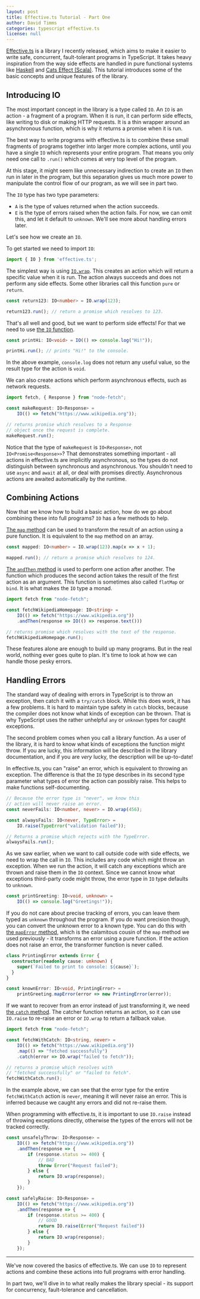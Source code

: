 ```yaml
---
layout: post
title: Effective.ts Tutorial - Part One
author: David Timms
categories: typescript effective.ts
license: null
---
```


[Effective.ts](https://github.com/DavidTimms/effective.ts) is a library I recently released, which aims to make it easier to write safe, concurrent, fault-tolerant programs in TypeScript. It takes heavy inspiration from the way side effects are handled in pure functional systems like [Haskell](https://en.wikibooks.org/wiki/Haskell/Understanding_monads/IO) and [Cats Effect (Scala)](https://typelevel.org/cats-effect/). This tutorial introduces some of the basic concepts and unique features of the library.

## Introducing IO

The most important concept in the library is a type called `IO`. An `IO` is an action - a fragment of a program. When it is run, it can perform side effects, like writing to disk or making HTTP requests. It is a thin wrapper around an asynchronous function, which is why it returns a promise when it is run.

The best way to write programs with effective.ts is to combine these small fragments of programs together into larger more complex actions, until you have a single `IO` which represents your entire program. That means you only need one call to `.run()` which comes at very top level of the program.

At this stage, it might seem like unnecessary indirection to create an `IO` then run in later in the program, but this separation gives us much more power to manipulate the control flow of our program, as we will see in part two.

The `IO` type has two type parameters:

- `A` is the type of values returned when the action succeeds.
- `E` is the type of errors raised when the action fails. For now, we can omit this, and let it default to `unknown`. We'll see more about handling errors later.

Let's see how we create an `IO`.

To get started we need to import `IO`:

```typescript
import { IO } from 'effective.ts';
```

The simplest way is using [`IO.wrap`](https://davidtimms.github.io/effective.ts/modules/io.IO.html#wrap). This creates an action which will return a specific value when it is run. The action always succeeds and does not perform any side effects. Some other libraries call this function `pure` or `return`.

```typescript
const return123: IO<number> = IO.wrap(123);

return123.run(); // return a promise which resolves to 123.
```

That's all well and good, but we want to perform side effects! For that we need to use [the `IO` function](https://davidtimms.github.io/effective.ts/modules/io.html#IO-2).

```typescript
const printHi: IO<void> = IO(() => console.log("Hi!"));

printHi.run(); // prints "Hi!" to the console.
```

In the above example, `console.log` does not return any useful value, so the result type for the action is `void`.

We can also create actions which perform asynchronous effects, such as network requests.

```typescript
import fetch, { Response } from "node-fetch";

const makeRequest: IO<Response> =
    IO(() => fetch("https://www.wikipedia.org"));

// returns promise which resolves to a Response
// object once the request is complete.
makeRequest.run(); 
```

Notice that the type of `makeRequest` is `IO<Response>`, not `IO<Promise<Response>>`? That demonstrates something important - all actions in effective.ts are implicitly asynchronous, so the types do not distinguish between synchronous and asynchronous. You shouldn't need to use `async` and `await` at all, or deal with promises directly. Asynchronous actions are awaited automatically by the runtime.

## Combining Actions

Now that we know how to build a basic action, how do we go about combining these into full programs? `IO` has a few methods to help.

[The `map` method](https://davidtimms.github.io/effective.ts/classes/io.IOBase.html#map) can be used to transform the result of an action using a pure function. It is equivalent to the `map` method on an array.

```typescript
const mapped: IO<number> = IO.wrap(123).map(x => x + 1);

mapped.run(); // return a promise which resolves to 124.
```

[The `andThen` method](https://davidtimms.github.io/effective.ts/classes/io.IOBase.html#andThen) is used to perform one action after another. The function which produces the second action takes the result of the first action as an argument. This function is sometimes also called `flatMap` or `bind`. It is what makes the `IO` type a monad.

```typescript
import fetch from "node-fetch";

const fetchWikipediaHomepage: IO<string> =
    IO(() => fetch("https://www.wikipedia.org"))
    .andThen(response => IO(() => response.text()))

// returns promise which resolves with the text of the response.
fetchWikipediaHomepage.run();
```

These features alone are enough to build up many programs. But in the real world, nothing ever goes quite to plan. It's time to look at how we can handle those pesky errors.

## Handling Errors

The standard way of dealing with errors in TypeScript is to throw an exception, then catch it with a `try/catch` block. While this does work, it has a few problems. It is hard to maintain type safety in `catch` blocks, because the compiler does not know what kinds of exception can be thrown. That is why TypeScript uses the rather unhelpful `any` or `unknown` types for caught exceptions.

The second problem comes when you call a library function. As a user of the library, it is hard to know what kinds of exceptions the function might throw. If you are lucky, this information will be described in the library documentation, and if you are _very_ lucky, the description will be up-to-date!

In effective.ts, you can "raise" an error, which is equivalent to throwing an exception. The difference is that the `IO` type describes in its second type parameter what types of error the action can possibly raise. This helps to make functions self-documenting.

```typescript
// Because the error type is "never", we know this
// action will never raise an error.
const neverFails: IO<number, never> = IO.wrap(456);
```

```typescript
const alwaysFails: IO<never, TypeError> =
    IO.raise(TypeError("validation failed"));

// Returns a promise which rejects with the TypeError.
alwaysFails.run();
```

As we saw earlier, when we want to call outside code with side effects, we need to wrap the call in `IO`. This includes any code which might throw an exception. When we run the action, it will catch any exceptions which are thrown and raise them in the `IO` context. Since we cannot know what exceptions third-party code might throw, the error type in `IO` type defaults to `unknown`.

```typescript
const printGreeting: IO<void, unknown> =
    IO(() => console.log("Greetings!"));
```

If you do not care about precise tracking of errors, you can leave them typed as `unknown` throughout the program. If you do want precision though, you can convert the unknown error to a known type. You can do this with [the `mapError` method](https://davidtimms.github.io/effective.ts/classes/io.IOBase.html#mapError), which is the calamitous cousin of the `map` method we used previously - it transforms an error using a pure function. If the action does not raise an error, the transformer function is never called.


```typescript
class PrintingError extends Error {
  constructor(readonly cause: unknown) {
    super(`Failed to print to console: ${cause}`);
  }
}

const knownError: IO<void, PrintingError> =
    printGreeting.mapError(error => new PrintingError(error));
```

If we want to recover from an error instead of just transforming it, we need [the `catch` method](https://davidtimms.github.io/effective.ts/classes/io.IOBase.html#catch). The catcher function returns an action, so it can use `IO.raise` to re-raise an error or `IO.wrap` to return a fallback value. 

```typescript
import fetch from "node-fetch";

const fetchWithCatch: IO<string, never> =
    IO(() => fetch("https://www.wikipedia.org"))
    .map(() => "fetched successfully")
    .catch(error => IO.wrap("failed to fetch"));

// returns a promise which resolves with
// "fetched successfully" or "failed to fetch".
fetchWithCatch.run();
```

In the example above, we can see that the error type for the entire `fetchWithCatch` action is `never`, meaning it will never raise an error. This is inferred because we caught any errors and did not re-raise them.

When programming with effective.ts, it is important to use `IO.raise` instead of throwing exceptions directly, otherwise the types of the errors will not be tracked correctly.

```typescript
const unsafelyThrow: IO<Response> =
    IO(() => fetch("https://www.wikipedia.org"))
    .andThen(response => {
        if (response.status >= 400) {
            // BAD
            throw Error("Request failed");
        } else {
            return IO.wrap(response);
        }
    });

const safelyRaise: IO<Response> =
    IO(() => fetch("https://www.wikipedia.org"))
    .andThen(response => {
        if (response.status >= 400) {
            // GOOD
            return IO.raise(Error("Request failed"))
        } else {
            return IO.wrap(response);
        }
    });
```

---

We've now covered the basics of effective.ts. We can use `IO` to represent actions and combine these actions into full programs with error handling.

In part two, we'll dive in to what really makes the library special - its support for concurrency, fault-tolerance and cancellation.

